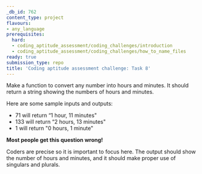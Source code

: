 ```yaml
---
_db_id: 762
content_type: project
flavours:
- any_language
prerequisites:
  hard:
  - coding_aptitude_assessment/coding_challenges/introduction
  - coding_aptitude_assessment/coding_challenges/how_to_name_files
ready: true
submission_type: repo
title: 'Coding aptitude assessment challenge: Task 8'
---
```


Make a function to convert any number into hours and minutes. It should return a string showing the numbers of hours and minutes.

Here are some sample inputs and outputs:

- 71 will return “1 hour, 11 minutes"
- 133 will return “2 hours, 13 minutes"
- 1 will return "0 hours, 1 minute"


**Most people get this question wrong!**

Coders are precise so it is important to focus here. The output should show the number of hours and minutes, and it should make proper use of singulars and plurals.